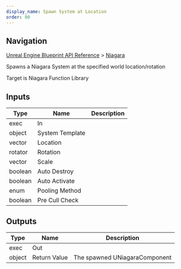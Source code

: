 ```yaml
---
display_name: Spawn System at Location
order: 80
---
```

## Navigation

[Unreal Engine Blueprint API Reference](https://dev.epicgames.com/documentation/en-us/unreal-engine/BlueprintAPI) > [Niagara](https://dev.epicgames.com/documentation/en-us/unreal-engine/BlueprintAPI/Niagara)

Spawns a Niagara System at the specified world location/rotation

Target is Niagara Function Library

## Inputs

| Type | Name | Description |
| --- | --- | --- |
| exec | In |  |
| object | System Template |  |
| vector | Location |  |
| rotator | Rotation |  |
| vector | Scale |  |
| boolean | Auto Destroy |  |
| boolean | Auto Activate |  |
| enum | Pooling Method |  |
| boolean | Pre Cull Check |  |

## Outputs

| Type | Name | Description |
| --- | --- | --- |
| exec | Out |  |
| object | Return Value | The spawned UNiagaraComponent |
